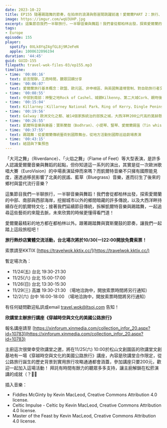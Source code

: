 ```yaml
---
date: 2023-10-22
title: EP155 隨著踢踏舞的節奏，在拍岸的浪濤與懸崖間跳躍前進！愛爾蘭PART 2：旅行、音樂與舞蹈
image: https://imgur.com/wqU3UHP.jpg
excerpt: 這集節目我們一半聊旅行，一半聊音樂與舞蹈！我們會從都柏林出發，探索愛爾蘭的中部、南部與西部海岸，挖掘城市以外的鄉間暗藏的許多傳說，以及大西洋畔持續存在的凱爾特文化；接著我們延續節目傳統，拆解凱爾特音樂與踢踏舞，一起追尋這些藝術的來龍去脈，未來欣賞的時候更懂得看門道！
tags:
- Europe
episode: 155
player:
  spotify: 0XLk8YqZ4gfGL8j9RJeFeN
  apple: 1000632096194
duration: '44:45'
guid: GUID-155
filepath: travel-wok-files-03/ep155.mp3
timeline:
- time: '00:00:16'
  text: 前言閒聊，工商時間，聽眾回饋分享
- time: '00:06:07'
  text: 愛爾蘭旅行基本概念：歐盟、歐元區、非申根區、與英國無邊境管制、對自助旅行者交通較有挑戰
- time: '00:08:55'
  text: 中部到南部：神聖之地Rock of Cashel、城鎮Kilkenny、第二大城Cork、親吻後口才就會變超好的石頭
- time: '00:15:04'
  text: Killarney：Killarney National Park、Ring of Kerry、Dingle Peninsula遺世獨立的生態與文化寶庫
- time: '00:19:56'
  text: Galway：歐洲文化之都、被14個家族統治的部族之城，大西洋畔200公尺高的莫赫懸崖，保存古老凱爾特的Aran Islands
- time: '00:26:55'
  text: 凱爾特音樂與樂器：寶斯蘭鼓（Bodhran）、小提琴、豎琴、愛爾蘭錫笛（Tin whistle）、愛爾蘭風笛（Uilleann pipes）、六角手風琴（Concertina）
- time: '00:37:55'
  text: 踢踏舞：從愛爾蘭傳統藝術到國際舞台，從地方活動到國際巡迴劇場表演
- time: '00:43:15'
  text: 結語與下集預告
---
```

「大河之舞」（Riverdance）、「火焰之舞」（Flame of Feet）等大型表演，是許多人認識愛爾蘭音樂與舞蹈的起點，但你知道這一系列的演出，其實是從一次歐洲歌唱大賽（EuroVision）的中場表演延伸而來嗎？而凱爾特音樂不只擁有國際能見度，還透過移民影響了北美的民謠、藍草（Bluegrass）音樂，進而衍生了後來的鄉村與當代流行音樂？

這集節目我們一半聊旅行，一半聊音樂與舞蹈！我們會從都柏林出發，探索愛爾蘭的中部、南部與西部海岸，挖掘城市以外的鄉間暗藏的許多傳說，以及大西洋畔持續存在的凱爾特文化；接著我們延續節目傳統，拆解凱爾特音樂與踢踏舞，一起追尋這些藝術的來龍去脈，未來欣賞的時候更懂得看門道！

愛爾蘭最精彩的地方都在都柏林以外。跟著踢踏舞與寶斯蘭鼓的節奏，讓我們一起踏上這段旅程吧！

**旅行熱炒店實體交流活動，台北場次將於10/30(一)22:00開放免費索票！**

索票請至KKTIX [https://travelwok.kktix.cc/](https://travelwok.kktix.cc/)

暫定場次為：

* 11/24(五) 台北 19:30-21:30
* 11/25(六) 台北 15:00-17:00
* 11/26(日) 台北 13:30-15:30
* 11/29(三) 高雄 19:30-21:30 （場地洽詢中，開放索票時間將另行通知）
* 12/2(六) 台中 16:00-18:00 （場地洽詢中，開放索票時間將另行通知）

有任何疑問歡迎私訊或email travel.wok@ltsoj.com 告知！

**欣講堂主辦旅行講座《穿越時空與文化的美國公路旅行》**

報名講座請至 [https://xinforum.xinmedia.com/collection_infor_20.aspx?id=10783](https://xinforum.xinmedia.com/collection_infor_20.aspx?id=10783)

主廚這次很榮幸受欣講堂之邀，將在11/25(六) 10:00於松山文創園區的欣講堂文創基地有一場《穿越時空與文化的美國公路旅行》講座，內容是欣講堂合作限定，從公路旅行誕生的歷史背景到實用旅行攻略通通都會涵蓋，參加講座只要200元，歡迎一起加入這場活動！ 拜託有時間有餘力的聽眾多多支持，讓主廚解鎖在松菸演講的成就（？🥺😂

插入音樂：

* Fiddles McGinty by Kevin MacLeod, Creative Commons Attribution 4.0 license.
* Celtic Impulse - Celtic by Kevin MacLeod, Creative Commons Attribution 4.0 license.
* Master of the Feast by Kevin MacLeod, Creative Commons Attribution 4.0 license.
